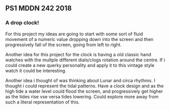 ## PS1 MDDN 242 2018

### A drop clock!

For this project my ideas are going to start with some sort of fluid movement of a numeric value dropping down into the screen and then progressively fall of the screen, going from left to right.

Another idea for this project for the clock is having a old classic hand watches with the multple different dials/clogs rotation around the centre. If i could create a new querky personality and apply it to this vintage style watch it could be interesting.

Another idea i thought of was thinking about Lunar and circa rhythms. I thought i could represent the tidal patterns. Have a clock design and as the high tide a water level could flood the screen, and progressively get higher as the tides rise vse versa tides lowering. Could explore more away from such a literal representation of this.
